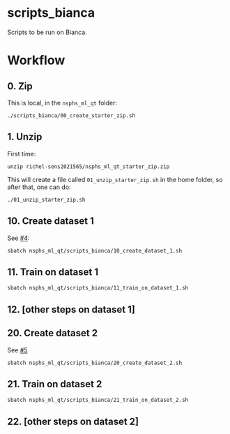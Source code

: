 # scripts_bianca

Scripts to be run on Bianca.


# Workflow

## 0. Zip

This is local, in the `nsphs_ml_qt` folder:

```
./scripts_bianca/00_create_starter_zip.sh
```

## 1. Unzip

First time:

```
unzip richel-sens2021565/nsphs_ml_qt_starter_zip.zip
```

This will create a file called `01_unzip_starter_zip.sh` in the home folder,
so after that, one can do:

```
./01_unzip_starter_zip.sh
```

## 10. Create dataset 1

See [#4](https://github.com/richelbilderbeek/nsphs_ml_qt/issues/4):


```
sbatch nsphs_ml_qt/scripts_bianca/10_create_dataset_1.sh
```

## 11. Train on dataset 1

```
sbatch nsphs_ml_qt/scripts_bianca/11_train_on_dataset_1.sh
```

## 12. [other steps on dataset 1]

## 20. Create dataset 2

See [#5](https://github.com/richelbilderbeek/nsphs_ml_qt/issues/5)

```
sbatch nsphs_ml_qt/scripts_bianca/20_create_dataset_2.sh
```

## 21. Train on dataset 2

```
sbatch nsphs_ml_qt/scripts_bianca/21_train_on_dataset_2.sh
```

## 22. [other steps on dataset 2]

